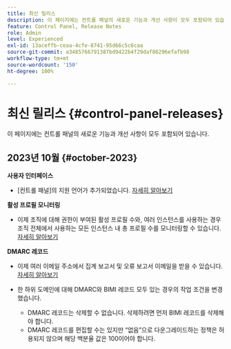 ```yaml
---
title: 최신 릴리스
description: 이 페이지에는 컨트롤 패널의 새로운 기능과 개선 사항이 모두 포함되어 있습니다.
feature: Control Panel, Release Notes
role: Admin
level: Experienced
exl-id: 13aceffb-ceaa-4cfe-8741-95d66c5c6caa
source-git-commit: a3485766791387bd9422b4f29daf86296efafb98
workflow-type: tm+mt
source-wordcount: '150'
ht-degree: 100%

---
```


# 최신 릴리스 {#control-panel-releases}

이 페이지에는 컨트롤 패널의 새로운 기능과 개선 사항이 모두 포함되어 있습니다.

## 2023년 10월 {#october-2023}

**사용자 인터페이스**

* [컨트롤 패널]의 지원 언어가 추가되었습니다. [자세히 알아보기](../discover/using/discovering-the-interface.md#supported-languages-languages)

**활성 프로필 모니터링**

* 이제 조직에 대해 권한이 부여된 활성 프로필 수와, 여러 인스턴스를 사용하는 경우 조직 전체에서 사용하는 모든 인스턴스 내 총 프로필 수를 모니터링할 수 있습니다. [자세히 알아보기](../performance-monitoring/using/active-profiles-monitoring.md)

**DMARC 레코드**

* 이제 여러 이메일 주소에서 집계 보고서 및 오류 보고서 이메일을 받을 수 있습니다. [자세히 알아보기](../subdomains-certificates/using/dmarc.md)
* 한 하위 도메인에 대해 DMARC와 BIMI 레코드 모두 있는 경우의 작업 조건을 변경했습니다.

   * DMARC 레코드는 삭제할 수 없습니다. 삭제하려면 먼저 BIMI 레코드를 삭제해야 합니다.
   * DMARC 레코드를 편집할 수는 있지만 “없음”으로 다운그레이드하는 정책은 허용되지 않으며 해당 백분율 값은 100이어야 합니다.

